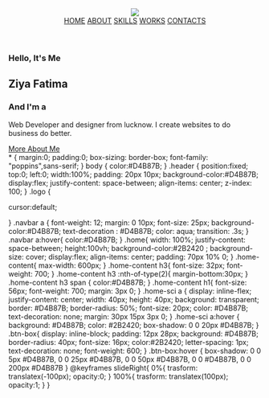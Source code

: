<!DOCTYPE html>
<html lang="en">
<head>
    <meta charset="UTF-8">
    <meta http-equiv="X-UA-Compatible" content="IV-edge">
    <meta name="viewport" content="width=device-width, initial-scale=1.0">
    <title>Portfolio</title>
    <link rel="stylesheet" href="style.css">
    <link href='https://unpkg.com/boxicons@2.1.4/css/boxicons.min.css' rel='stylesheet'>
</head>
<body>
    <header class="header">
         <a href="#" class="logo"><img src="ziya.png"></a>
        <nav class="navbar">
             <a href="#">HOME</a>
             <a href="#">ABOUT</a> 
             <a href="#">SKILLS</a> 
             <a href="#">WORKS</a> 
             <a href="#">CONTACTS</a> 
        </nav>
    </header>
    <section class=" home">
        <div class="home-content">
            <h3>Hello, It's Me</h3>
            <h1>Ziya Fatima</h1>
            <h3>And I'm a <span class="text" ></span></h3>
            <p>Web Developer and designer from lucknow. I create websites to do business do better.</p>
            <div class="home-sci">
                <a href="#"><i class='bx bxl-facebook'></i></a>
                <a href="#"><i class='bx bxl-instagram'></i></a>
                <a href="#"><i class='bx bxl-whatsapp-square'></i></a>
                <a href="#"><i class='bx bxl-twitter'></i></a>
                  </div>
            <a href="#" class="btn-box">More About Me</a>
        </div>
    </section>
<script src="script.JS"></script>
</body>
</html>
*
{
    margin:0;
    padding:0;
    box-sizing: border-box;
    font-family: "poppins",sans-serif;
}
body
{
color:#D4B87B;
}
.header
{
    position:fixed;
    top:0;
    left:0;
    width:100%;
    padding: 20px 10px;
    background-color:#D4B87B;
    display:flex;
    justify-content: space-between;
    align-items: center;
    z-index: 100;
}
.logo
{
 
 cursor:default;

}
.navbar
a {
    font-weight: 12;
    margin: 0 10px;
    font-size: 25px;
    background-color:#D4B87B;
    text-decoration : #D4B87B;
   color: aqua;
   transition: .3s;
}
.navbar a:hover{
    color:#D4B87B;
}
.home{
    width: 100%;
    justify-content: space-between;
    height:100vh;
    background-color:#2B2420 ;
    background-size: cover;
    display:flex;
    align-items: center;
    padding: 70px 10% 0;
}
.home-content{
    max-width: 600px;
}
.home-content h3{
    font-size: 32px;
    font-weight: 700;
}
.home-content h3 :nth-of-type(2){
    margin-bottom:30px;
}
.home-content h3 span {
    color:#D4B87B;
}
.home-content h1{
    font-size: 56px;
    font-weight: 700;
    margin: 3px 0;
}
.home-sci a {
    display: inline-flex;
    justify-content: center;
    width: 40px;
    height: 40px;
    background: transparent;
    border: #D4B87B;
    border-radius: 50%;
    font-size: 20px;
    color: #D4B87B;
    text-decoration: none;
    margin: 30px 15px 3px 0; 
}
.home-sci a:hover {
background: #D4B87B;
color: #2B2420;
box-shadow: 0 0 20px #D4B87B;
}
.btn-box{
    display: inline-block;
    padding: 12px 28px;
    background: #D4B87B;
    border-radius: 40px;
    font-size: 16px;
    color:#2B2420;
    letter-spacing: 1px;
    text-decoration: none;
    font-weight: 600;
}
.btn-box:hover {
    box-shadow: 0 0 5px #D4B87B,
    0 0 25px #D4B87B, 0 0 50px #D4B87B,
    0 0 #D4B87B, 0 0 200px #D4B87B
}
@keyframes slideRight{
    0%{
        trasform: translatex(-100px);
        opacity:0;
    }
    100%{
        trasform: translatex(100px);
        opacity:1;
    }
}
